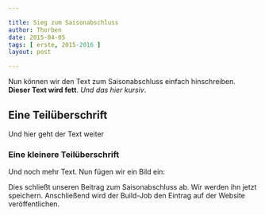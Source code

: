 ```yaml
---

title: Sieg zum Saisonabschluss
author: Thorben
date: 2015-04-05
tags: [ erste, 2015-2016 ]
layout: post

---
```


Nun können wir den Text zum Saisonabschluss einfach hinschreiben. **Dieser Text wird fett**. *Und das hier kursiv*.

Eine Teilüberschrift
--------------------

Und hier geht der Text weiter

### Eine kleinere Teilüberschrift

Und noch mehr Text. Nun fügen wir ein Bild ein:

Dies schließt unseren Beitrag zum Saisonabschluss ab. Wir werden ihn jetzt speichern. Anschließend wird der Build-Job den 
Eintrag auf der Website veröffentlichen.

